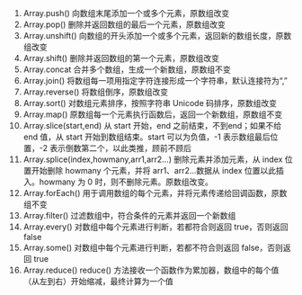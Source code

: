 <!--
 * @Author: 黄遥
 * @Date: 2020-07-15 09:05:40
 * @LastEditors: 黄遥
 * @LastEditTime: 2020-07-15 09:23:08
 * @Description: file content
--> 
1. Array.push()
向数组末尾添加一个或多个元素，原数组改变
2. Array.pop()
删除并返回数组的最后一个元素，原数组改变
3. Array.unshift()
向数组的开头添加一个或多个元素，返回新的数组长度，原数组改变
4. Array.shift()
删除并返回数组的第一个元素，原数组改变
5. Array.concat
合并多个数组，生成一个新数组，原数组不变
6. Array.join()
将数组每一项用指定字符连接形成一个字符串，默认连接符为“,”
7. Array.reverse()
将数组倒序，原数组改变
8. Array.sort()
对数组元素排序，按照字符串 Unicode 码排序，原数组改变
9. Array.map()
原数组每一个元素执行函数后，返回一个新数组，原数组不变
10. Array.slice(start,end)
从 start 开始，end 之前结束，不到end；如果不给 end 值，从 start 开始到数组结束。start 可以为负值，-1 表示数组最后位置，-2 表示倒数第二个，以此类推，顾前不顾后
11. Array.splice(index,howmany,arr1,arr2...)
删除元素并添加元素，从 index 位置开始删除 howmany 个元素，并将 arr1、arr2...数据从 index 位置以此插入。howmany 为 0 时，则不删除元素。原数组改变。
12. Array.forEach()
用于调用数组的每个元素，并将元素传递给回调函数，原数组不变
13. Array.filter()
过滤数组中，符合条件的元素并返回一个新数组
14. Array.every()
对数组中每个元素进行判断，若都符合则返回 true，否则返回 false
15. Array.some()
对数组中每个元素进行判断，若都不符合则返回 false，否则返回 true
16. Array.reduce()
reduce() 方法接收一个函数作为累加器，数组中的每个值（从左到右）开始缩减，最终计算为一个值